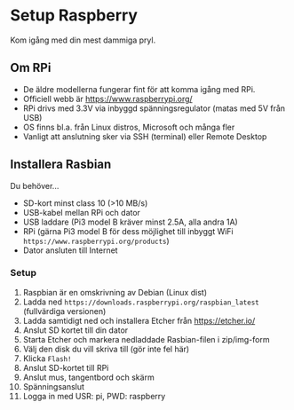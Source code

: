 # Setup Raspberry
Kom igång med din mest dammiga pryl. 

## Om RPi
* De äldre modellerna fungerar fint för att komma igång med RPi. 
* Officiell webb är https://www.raspberrypi.org/
* RPi drivs med 3.3V via inbyggd spänningsregulator (matas med 5V från USB)
* OS finns bl.a. från Linux distros, Microsoft och många fler
* Vanligt att anslutning sker via SSH (terminal) eller Remote Desktop 

## Installera Rasbian
Du behöver...
* SD-kort minst class 10 (>10 MB/s)
* USB-kabel mellan RPi och dator
* USB laddare (Pi3 model B kräver minst 2.5A, alla andra 1A)
* RPi (gärna Pi3 model B för dess möjlighet till inbyggt WiFi ```https://www.raspberrypi.org/products```)
* Dator ansluten till Internet

### Setup
1. Raspbian är en omskrivning av Debian (Linux dist)
2. Ladda ned ```https://downloads.raspberrypi.org/raspbian_latest``` (fullvärdiga versionen)
3. Ladda samtidigt ned och installera Etcher från https://etcher.io/
4. Anslut SD kortet till din dator
5. Starta Etcher och markera nedladdade Rasbian-filen i zip/img-form
6. Välj den disk du vill skriva till (gör inte fel här)
7. Klicka ```Flash!```
8. Anslut SD-kortet till RPi
9. Anslut mus, tangentbord och skärm
10. Spänningsanslut
11. Logga in med USR: pi, PWD: raspberry
